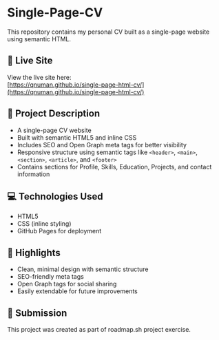 # Single-Page-CV
This repository contains my personal CV built as a single-page website using semantic HTML. 

## 🔗 Live Site

View the live site here:  
[https://qnuman.github.io/single-page-html-cv/](https://qnuman.github.io/single-page-html-cv/)


## 📝 Project Description

- A single-page CV website
- Built with semantic HTML5 and inline CSS
- Includes SEO and Open Graph meta tags for better visibility
- Responsive structure using semantic tags like `<header>`, `<main>`, `<section>`, `<article>`, and `<footer>`
- Contains sections for Profile, Skills, Education, Projects, and contact information

## 💻 Technologies Used

- HTML5
- CSS (inline styling)
- GitHub Pages for deployment

## 📌 Highlights

- Clean, minimal design with semantic structure
- SEO-friendly meta tags
- Open Graph tags for social sharing
- Easily extendable for future improvements

## 📝 Submission

This project was created as part of roadmap.sh project exercise.
